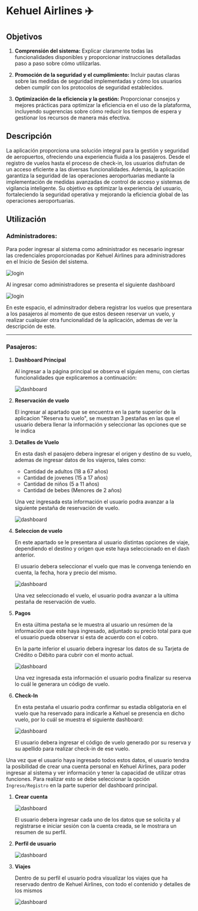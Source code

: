 # Kehuel Airlines ✈️

## Objetivos

1. **Comprensión del sistema:** Explicar claramente todas las funcionalidades disponibles y proporcionar instrucciones detalladas paso a paso sobre cómo utilizarlas.

2. **Promoción de la seguridad y el cumplimiento:** Incluir pautas claras sobre las medidas de seguridad implementadas y cómo los usuarios deben cumplir con los protocolos de seguridad establecidos.

3. **Optimización de la eficiencia y la gestión:** Proporcionar consejos y mejores prácticas para optimizar la eficiencia en el uso de la plataforma, incluyendo sugerencias sobre cómo reducir los tiempos de espera y gestionar los recursos de manera más efectiva.

## Descripción

La aplicación proporciona una solución integral para la gestión y seguridad de aeropuertos, ofreciendo una experiencia fluida a los pasajeros. Desde el registro de vuelos hasta el proceso de check-in, los usuarios disfrutan de un acceso eficiente a las diversas funcionalidades. Además, la aplicación garantiza la seguridad de las operaciones aeroportuarias mediante la implementación de medidas avanzadas de control de acceso y sistemas de vigilancia inteligente. Su objetivo es optimizar la experiencia del usuario, fortaleciendo la seguridad operativa y mejorando la eficiencia global de las operaciones aeroportuarias.

## Utilización

### Administradores:

Para poder ingresar al sistema como administrador es necesario ingresar las credenciales proporcionadas por Kehuel Airlines para administradores en el Inicio de Sesión del sistema.

![login](./imgs/login.jpeg)

Al ingresar como administradores se presenta el siguiente dashboard

![login](./imgs/registrovuelo.jpeg)

En este espacio, el adminsitrador debera registrar los vuelos que presentara a los pasajeros al momento de que estos deseen reservar un vuelo, y realizar cualquier otra funcionalidad de la aplicación, ademas de ver la descripción de este.

---

### **Pasajeros:**

1. **Dashboard Principal**

   Al ingresar a la página principal se observa el siguien menu, con ciertas funcionalidades que explicaremos a continuación:

   ![dashboard](./imgs/principal.jpeg)

2. **Reservación de vuelo**

   El ingresar al apartado que se encuentra en la parte superior de la aplicacion "Reserva tu vuelo", se muestran 3 pestañas en las que el usuario debera llenar la información y seleccionar las opciones que se le indica

3. **Detalles de Vuelo**

   En esta dash el pasajero debera ingresar el origen y destino de su vuelo, ademas de ingresar datos de los viajeros, tales como:

   - Cantidad de adultos (18 a 67 años)
   - Cantidad de jovenes (15 a 17 años)
   - Cantidad de niños (5 a 11 años)
   - Cantidad de bebes (Menores de 2 años)

   Una vez ingresada esta información el usuario podra avanzar a la siguiente pestaña de reservación de vuelo.

   ![dashboard](./imgs/detalle.jpeg)

4. **Seleccion de vuelo**

   En este apartado se le presentara al usuario distintas opciones de viaje, dependiendo el destino y origen que este haya seleccionado en el dash anterior.

   El usuario debera seleccionar el vuelo que mas le convenga teniendo en cuenta, la fecha, hora y precio del mismo.

   ![dashboard](./imgs/seleccion.jpeg)

   Una vez seleccionado el vuelo, el usuario podra avanzar a la ultima pestaña de reservación de vuelo.

5. **Pagos**

   En esta última pestaña se le muestra al usuario un resúmen de la información que este haya ingresado, adjuntado su precio total para que el usuario pueda observar si esta de acuerdo con el cobro.

   En la parte inferior el usuario debera ingresar los datos de su Tarjeta de Crédito o Débito para cubrir con el monto actual.

   ![dashboard](./imgs/pagos.jpeg)

   Una vez ingresada esta información el usuario podra finalizar su reserva lo cuál le generara un código de vuelo.

6. **Check-In**

   En esta pestaña el usuario podra confirmar su estadia obligatoria en el vuelo que ha reservado para indicarle a Kehuel se presencia en dicho vuelo, por lo cuál se muestra el siguiente dashboard:

   ![dashboard](./imgs/checkin.jpeg)

   El usuario debera ingresar el código de vuelo generado por su reserva y su apellido para realizar check-in de ese vuelo.

Una vez que el usuario haya ingresado todos estos datos, el usuario tendra la posibilidad de crear una cuenta personal en Kehuel Airlines, para poder ingresar al sistema y ver información y tener la capacidad de utilizar otras funciones. Para realizar esto se debe seleccionar la opción `Ingreso/Registro` en la parte superior del dashboard principal.

1. **Crear cuenta**

   ![dashboard](./imgs/crearcuenta.jpeg)

   El usuario debera ingresar cada uno de los datos que se solicita y al registrarse e iniciar sesión con la cuenta creada, se le mostrara un resumen de su perfil.

2. **Perfil de usuario**

   ![dashboard](./imgs/perfil.jpeg)

3. **Viajes**

   Dentro de su perfil el usuario podra visualizar los viajes que ha reservado dentro de Kehuel Airlines, con todo el contenido y detalles de los mismos

   ![dashboard](./imgs/viajes.jpeg)
